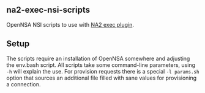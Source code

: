 ## na2-exec-nsi-scripts

OpenNSA NSI scripts to use with [NA2 exec plugin](https://github.com/RENCI-NRIG/na2-exec-plugin).

## Setup

The scripts require an installation of OpenNSA somewhere and adjusting the env.bash script. All scripts take some command-line parameters, using `-h` will explain the use. For provision requests there is a special `-l params.sh` option that sources an additional file filled with sane values for provisioning a connection. 
